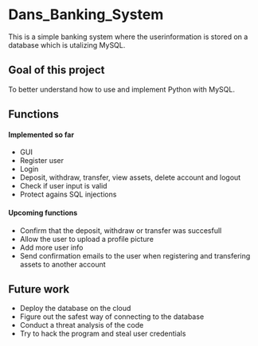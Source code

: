 # Dans_Banking_System
This is a simple banking system where the userinformation is stored on a database which is utalizing MySQL.

## Goal of this project
To better understand how to use and implement Python with MySQL.

## Functions
#### Implemented so far
- GUI
- Register user
- Login
- Deposit, withdraw, transfer, view assets, delete account and logout
- Check if user input is valid
- Protect agains SQL injections

#### Upcoming functions
- Confirm that the deposit, withdraw or transfer was succesfull
- Allow the user to upload a profile picture
- Add more user info
- Send confirmation emails to the user when registering and transfering assets to another account

## Future work
- Deploy the database on the cloud
- Figure out the safest way of connecting to the database
- Conduct a threat analysis of the code
- Try to hack the program and steal user credentials
